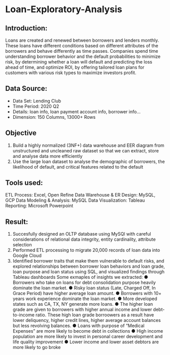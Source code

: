 # Loan-Exploratory-Analysis

## Introduction:
Loans are created and renewed between borrowers and lenders monthly. These loans have different conditions based on different attributes of the borrowers and behave differently as time passes. Companies spend time understanding borrower behavior and the default probabilities to minimize risk, by determining whether a loan will default and predicting the loss ahead of time, and optimize ROI, by offering tailored loan plans for customers with various risk types to maximize investors profit.

## Data Source:
- Data Set: Lending Club
- Time Period: 2020 Q2
- Details: loan info, loan payment account info, borrower info... 
- Dimension: 150 Columns, 13000+ Rows

## Objective
1. Build a highly normalized (3NF+) data warehouse and EER diagram from unstructured and uncleaned raw dataset so that we can extract, store and analyse data more efficiently
2. Use the large loan dataset to analyse the demographic of borrowers, the likelihood of default, and critical features related to the default

## Tools used:
ETL Process: Excel, Open Refine
Data Warehouse & ER Design: MySQL, GCP
Data Modeling & Analysis: MySQL
Data Visualization: Tableau
Reporting: Microsoft Powerpoint 

## Result:
1. Succesfully designed an OLTP database using MySQl with careful considerations of relational data integrity, entity cardinality, attribute selection
2. Performed ETL processing to migrate 20,000 records of loan data into Google Cloud
3. Identified borrower traits that make them vulnerable to default risks, and explored relationships between borrower loan
behaviors and loan grade, loan purpose and loan status using SQL, and visualized findings through Tableau dashboards
Some exmaples of insights we extracted:
● Borrowers who take on loans for debt consolidation purpose heavily dominate the loan market.
● Risky loan status (Late, Charged Off, In Grace Period) have higher average loan amount.
● Borrowers with 10+ years work experience dominate the loan market.
● More developed states such as CA, TX, NY generate more loans.
● The higher loan grade are given to borrowers with higher annual income and lower debt-to-income ratio. These high loan grade borroowers as a result have lower deliquency, higher credit lines, higher average account balances but less revolving balances.
● Loans with purpose of “Medical Expenses” are more likely to become debt in collections
● High income population are more likely to invest in personal career development and life quality improvement
● Lower income and lower asset debtors are more likely to go broke
